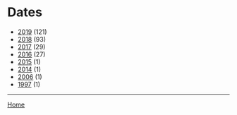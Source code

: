 # Dates

  * [2019](./2019/) (121)
  * [2018](./2018/) (93)
  * [2017](./2017/) (29)
  * [2016](./2016/) (27)
  * [2015](./2015/) (1)
  * [2014](./2014/) (1)
  * [2006](./2006/) (1)
  * [1997](./1997/) (1)

----

[Home](../)
